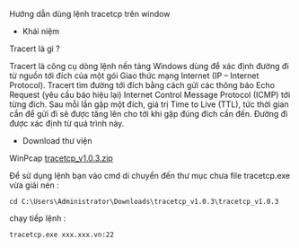 Hướng dẫn dùng lệnh tracetcp trên window

* Khái niệm

Tracert là gì ?

Tracert là công cụ dòng lệnh nền tảng Windows dùng để xác định đường đi từ nguồn tới đích của một gói Giao thức mạng Internet (IP – Internet Protocol). Tracert tìm đường tới đích bằng cách gửi các thông báo Echo Request (yêu cầu báo hiệu lại) Internet Control Message Protocol (ICMP) tới từng đích. Sau mỗi lần gặp một đích, giá trị Time to Live (TTL), tức thời gian cần để gửi đi sẽ được tăng lên cho tới khi gặp đúng đích cần đến. Đường đi được xác định từ quá trình này.

* Download thư viện

WinPcap
[tracetcp_v1.0.3.zip](https://github.com/user-attachments/files/17565631/tracetcp_v1.0.3.zip)

Để sử dụng lệnh bạn vào cmd di chuyển đến thư mục chưa file tracetcp.exe vừa giải nén :
```
cd C:\Users\Administrator\Downloads\tracetcp_v1.0.3\tracetcp_v1.0.3
```
chạy tiếp lệnh :

```
tracetcp.exe xxx.xxx.vn:22
```
